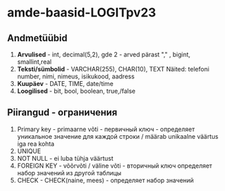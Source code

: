 # amde-baasid-LOGITpv23
## Andmetüübid
1. **Arvulised** - int, decimal(5,2), gde 2 - arved pärast "," , bigint, smallint,real
2. **Teksti/sümbolid** - VARCHAR(255), CHAR(10), TEXT
Näited: telefoni number, nimi, nimeus, isikukood, aadress 
3. **Kuupäev** - DATE, TIME, date/time
4. **Loogilised** - bit, bool, boolean, true,/false

## Piirangud - ограничения 
1. Primary key - primaarne võti - первичный ключ -
   определяет уникальное  значение для каждой строки / määrab unikaalne väärtus iga rea kohta
2. UNIQUE
3. NOT NULL - ei luba tühja väärtust
4. FOREIGN KEY - võõrvõti / väline võti - вторичный ключ
определяет набор значений из другой таблицы
5. CHECK - CHECK(naine, mees) - определяет набор значений
